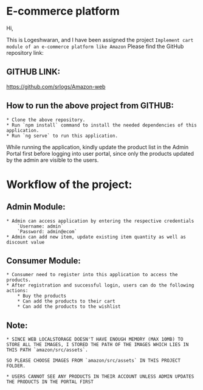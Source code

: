 
# E-commerce platform
Hi,

This is Logeshwaran, and I have been assigned the project `Implement cart module of an e-commerce platform like Amazon`
Please find the GitHub repository link:
## GITHUB LINK:
https://github.com/srlogs/Amazon-web

## How to run the above project from GITHUB:
    * Clone the above repository.
    * Run `npm install` command to install the needed dependencies of this application.
    * Run `ng serve` to run this application.
	
While running the application, kindly update the product list in the Admin Portal first before logging into user portal, since only the products updated by the admin are visible to the users.


# Workflow of the project:
## Admin Module:
    * Admin can access application by entering the respective credentials
        `Username: admin`
        `Password: admin@ecom`
    * Admin can add new item, update existing item quantity as well as discount value

## Consumer Module: 
    * Consumer need to register into this application to access the products.
    * After registration and successful login, users can do the following actions:
        * Buy the products
        * Can add the products to their cart
        * Can add the products to the wishlist

## Note:
    * SINCE WEB LOCALSTORAGE DOESN'T HAVE ENOUGH MEMORY (MAX 10MB) TO STORE ALL THE IMAGES, I STORED THE PATH OF THE IMAGES WHICH LIES IN THIS PATH `amazon/src/assets`.

    SO PLEASE CHOOSE IMAGES FROM `amazon/src/assets` IN THIS PROJECT FOLDER.
	
	* USERS CANNOT SEE ANY PRODUCTS IN THEIR ACCOUNT UNLESS ADMIN UPDATES THE PRODUCTS IN THE PORTAL FIRST
	


